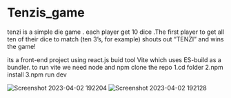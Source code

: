 # Tenzis_game
tenzi is a simple die game . each player get 10 dice .The first player to get all ten of their dice to match (ten 3’s, for example) shouts out “TENZI” and wins the game!

its a front-end project using react.js buid tool Vite which uses ES-build as a bundler.
to run vite we need node and npm
clone the repo
1.cd folder
2.npm install
3.npm run dev



![Screenshot 2023-04-02 192204](https://user-images.githubusercontent.com/99714784/229357658-8cd10cc1-33f6-4dcd-9ee1-b556858a8dd0.png)
![Screenshot 2023-04-02 192128](https://user-images.githubusercontent.com/99714784/229357668-a0d941e7-f2cf-4fd8-b4a7-5cad84723025.png)
